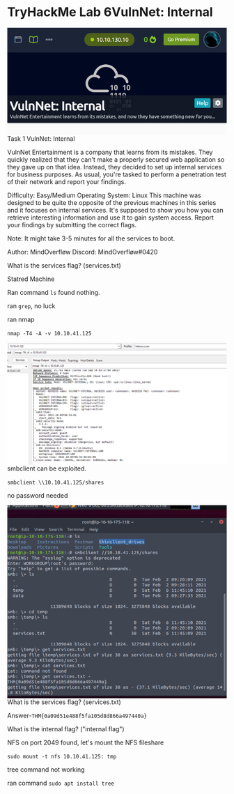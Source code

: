 # TryHackMe Lab 6VulnNet: Internal

<img src="vulnNet-lab-6.png"
     alt="vulnNet-lab-6_icon"
     style="float: left; margin-right: 10px;" />
     
Task 1  VulnNet: Internal

VulnNet Entertainment is a company that learns from its mistakes. They quickly realized that they can't make a properly secured web application so they gave up on that idea. Instead, they decided to set up internal services for business purposes. As usual, you're tasked to perform a penetration test of their network and report your findings.

Difficulty: Easy/Medium
Operating System: Linux
This machine was designed to be quite the opposite of the previous machines in this series and it focuses on internal services. It's supposed to show you how you can retrieve interesting information and use it to gain system access. Report your findings by submitting the correct flags.

Note: It might take 3-5 minutes for all the services to boot.

Author: MindOverfløw
Discord: MindOverfløw#0420

What is the services flag? (services.txt)

Statred Machine

Ran command `ls` found nothing.

ran `grep`, no luck

ran nmap

`nmap -T4 -A -v 10.10.41.125`

<img src="vulnNet-lab-6-1.png"
     alt="vulnNet-lab-6-1_icon"
     style="float: left; margin-right: 10px;" />
     
smbclient can be exploited.

`smbclient \\10.10.41.125/shares`

no password needed

<img src="vulnNet-lab-6-2.png"
     alt="vulnNet-lab-6-2_icon"
     style="float: left; margin-right: 10px;" />
     
What is the services flag? (services.txt)
 
 Answer-`THM{0a09d51e488f5fa105d8d866a497440a}`
 
What is the internal flag? ("internal flag") 

NFS on port 2049 found, let's mount the NFS fileshare

`sudo mount -t nfs 10.10.41.125: tmp`

tree command not working

ran command `sudo apt install tree`





 


